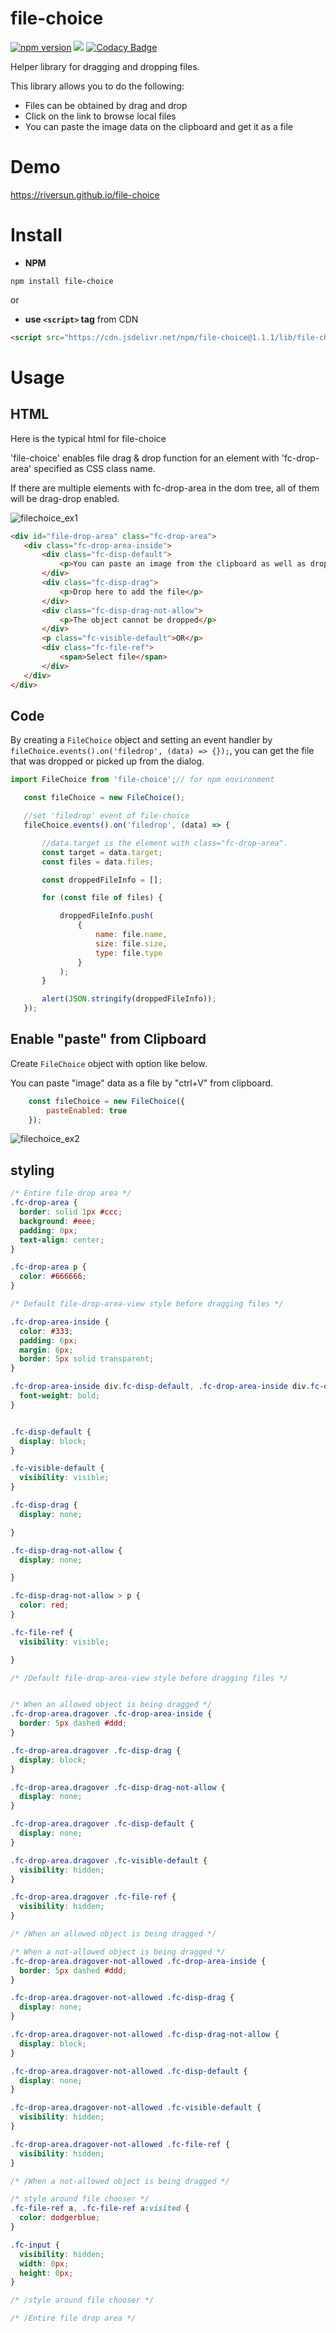 # file-choice

[![npm version](https://badge.fury.io/js/%40riversun%2Fsimple-date-format.svg)](https://badge.fury.io/js/%40riversun%2Fsimple-date-format)
[![](https://data.jsdelivr.com/v1/package/npm/@riversun/simple-date-format/badge)](https://www.jsdelivr.com/package/npm/@riversun/simple-date-format)
[![Codacy Badge](https://api.codacy.com/project/badge/Grade/a62c1084bbb94543aff20c4e8243f4af)](https://app.codacy.com/manual/riversun/file-choice?utm_source=github.com&utm_medium=referral&utm_content=riversun/file-choice&utm_campaign=Badge_Grade_Dashboard)

 
Helper library for dragging and dropping files.
 
This library allows you to do the following:
 - Files can be obtained by drag and drop
 - Click on the link to browse local files
 - You can paste the image data on the clipboard and get it as a file
 
# Demo
 
https://riversun.github.io/file-choice

# Install

- **NPM**

```
npm install file-choice
```

or 

- **use `<script>` tag**  from CDN


```html                                      
<script src="https://cdn.jsdelivr.net/npm/file-choice@1.1.1/lib/file-choice.js"></script>
```

# Usage

## HTML
 
Here is the typical html for file-choice

'file-choice' enables file drag & drop function for an element with 'fc-drop-area' specified as CSS class name.

If there are multiple elements with fc-drop-area in the dom tree, all of them will be drag-drop enabled.

![filechoice_ex1](https://user-images.githubusercontent.com/11747460/74494346-25310380-4f18-11ea-86e3-dbcc8327f6bd.gif)

 
 ```html
<div id="file-drop-area" class="fc-drop-area">
    <div class="fc-drop-area-inside">
        <div class="fc-disp-default">
            <p>You can paste an image from the clipboard as well as dropping a file.</p>
        </div>
        <div class="fc-disp-drag">
            <p>Drop here to add the file</p>
        </div>
        <div class="fc-disp-drag-not-allow">
            <p>The object cannot be dropped</p>
        </div>
        <p class="fc-visible-default">OR</p>
        <div class="fc-file-ref">
            <span>Select file</span>
        </div>
    </div>
</div>
``` 
 
 
 ## Code
 
 By creating a `FileChoice` object and setting an event handler by 
  `fileChoice.events().on('filedrop', (data) => {});`, you can get the file that was dropped or picked up from the dialog.
 
 ```javascript 
import FileChoice from 'file-choice';// for npm environment

    const fileChoice = new FileChoice();

    //set 'filedrop' event of file-choice
    fileChoice.events().on('filedrop', (data) => {

        //data.target is the element with class="fc-drop-area".
        const target = data.target;
        const files = data.files;

        const droppedFileInfo = [];

        for (const file of files) {

            droppedFileInfo.push(
                {
                    name: file.name,
                    size: file.size,
                    type: file.type
                }
            );
        }

        alert(JSON.stringify(droppedFileInfo));
    });


```


## Enable "paste" from Clipboard

Create `FileChoice` object with option like below.

You can paste "image" data as a file by "ctrl+V" from clipboard.

```javascript
    const fileChoice = new FileChoice({
        pasteEnabled: true
    });

```

![filechoice_ex2](https://user-images.githubusercontent.com/11747460/74494349-295d2100-4f18-11ea-9073-b804a100b320.gif)




## styling

```css
/* Entire file drop area */
.fc-drop-area {
  border: solid 1px #ccc;
  background: #eee;
  padding: 0px;
  text-align: center;
}

.fc-drop-area p {
  color: #666666;
}

/* Default file-drop-area-view style before dragging files */

.fc-drop-area-inside {
  color: #333;
  padding: 6px;
  margin: 6px;
  border: 5px solid transparent;
}

.fc-drop-area-inside div.fc-disp-default, .fc-drop-area-inside div.fc-disp-drag, .fc-drop-area-inside div.fc-disp-drag-not-allow {
  font-weight: bold;
}


.fc-disp-default {
  display: block;
}

.fc-visible-default {
  visibility: visible;
}

.fc-disp-drag {
  display: none;

}

.fc-disp-drag-not-allow {
  display: none;

}

.fc-disp-drag-not-allow > p {
  color: red;
}

.fc-file-ref {
  visibility: visible;

}

/* /Default file-drop-area-view style before dragging files */


/* When an allowed object is being dragged */
.fc-drop-area.dragover .fc-drop-area-inside {
  border: 5px dashed #ddd;
}

.fc-drop-area.dragover .fc-disp-drag {
  display: block;
}

.fc-drop-area.dragover .fc-disp-drag-not-allow {
  display: none;
}

.fc-drop-area.dragover .fc-disp-default {
  display: none;
}

.fc-drop-area.dragover .fc-visible-default {
  visibility: hidden;
}

.fc-drop-area.dragover .fc-file-ref {
  visibility: hidden;
}

/* /When an allowed object is being dragged */

/* When a not-allowed object is being dragged */
.fc-drop-area.dragover-not-allowed .fc-drop-area-inside {
  border: 5px dashed #ddd;
}

.fc-drop-area.dragover-not-allowed .fc-disp-drag {
  display: none;
}

.fc-drop-area.dragover-not-allowed .fc-disp-drag-not-allow {
  display: block;
}

.fc-drop-area.dragover-not-allowed .fc-disp-default {
  display: none;
}

.fc-drop-area.dragover-not-allowed .fc-visible-default {
  visibility: hidden;
}

.fc-drop-area.dragover-not-allowed .fc-file-ref {
  visibility: hidden;
}

/* /When a not-allowed object is being dragged */

/* style around file chooser */
.fc-file-ref a, .fc-file-ref a:visited {
  color: dodgerblue;
}

.fc-input {
  visibility: hidden;
  width: 0px;
  height: 0px;
}

/* /style around file chooser */

/* /Entire file drop area */

```
